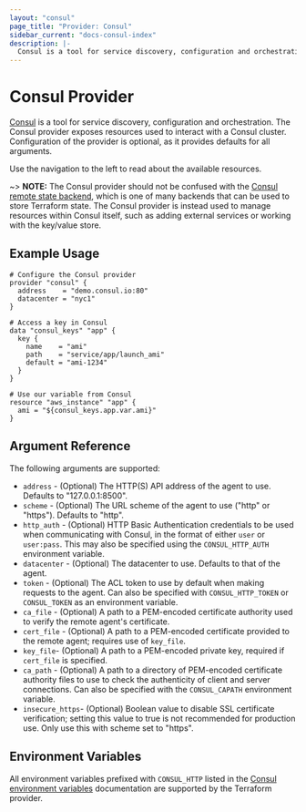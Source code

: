 ```yaml
---
layout: "consul"
page_title: "Provider: Consul"
sidebar_current: "docs-consul-index"
description: |-
  Consul is a tool for service discovery, configuration and orchestration. The Consul provider exposes resources used to interact with a Consul cluster. Configuration of the provider is optional, as it provides defaults for all arguments.
---
```


# Consul Provider

[Consul](https://www.consul.io) is a tool for service discovery, configuration
and orchestration. The Consul provider exposes resources used to interact with a
Consul cluster. Configuration of the provider is optional, as it provides
defaults for all arguments.

Use the navigation to the left to read about the available resources.

~> **NOTE:** The Consul provider should not be confused with the [Consul remote
state backend][consul-remote-state-backend], which is one of many backends that
can be used to store Terraform state. The Consul provider is instead used to
manage resources within Consul itself, such as adding external services or
working with the key/value store.

[consul-remote-state-backend]: /docs/backends/types/consul.html

## Example Usage

```hcl
# Configure the Consul provider
provider "consul" {
  address    = "demo.consul.io:80"
  datacenter = "nyc1"
}

# Access a key in Consul
data "consul_keys" "app" {
  key {
    name    = "ami"
    path    = "service/app/launch_ami"
    default = "ami-1234"
  }
}

# Use our variable from Consul
resource "aws_instance" "app" {
  ami = "${consul_keys.app.var.ami}"
}
```

## Argument Reference

The following arguments are supported:

* `address` - (Optional) The HTTP(S) API address of the agent to use. Defaults to "127.0.0.1:8500".
* `scheme` - (Optional) The URL scheme of the agent to use ("http" or "https"). Defaults to "http".
* `http_auth` - (Optional) HTTP Basic Authentication credentials to be used when communicating with Consul, in the format of either `user` or `user:pass`. This may also be specified using the `CONSUL_HTTP_AUTH` environment variable.
* `datacenter` - (Optional) The datacenter to use. Defaults to that of the agent.
* `token` - (Optional) The ACL token to use by default when making requests to the agent. Can also be specified with `CONSUL_HTTP_TOKEN` or `CONSUL_TOKEN` as an environment variable.
* `ca_file` - (Optional) A path to a PEM-encoded certificate authority used to verify the remote agent's certificate.
* `cert_file` - (Optional) A path to a PEM-encoded certificate provided to the remote agent; requires use of `key_file`.
* `key_file`- (Optional) A path to a PEM-encoded private key, required if `cert_file` is specified.
* `ca_path` - (Optional) A path to a directory of PEM-encoded certificate authority files to use to check the authenticity of client and server connections. Can also be specified with the `CONSUL_CAPATH` environment variable.
* `insecure_https`- (Optional) Boolean value to disable SSL certificate verification; setting this value to true is not recommended for production use. Only use this with scheme set to "https".

## Environment Variables

All environment variables prefixed with `CONSUL_HTTP` listed in the [Consul environment variables](https://www.consul.io/docs/commands/index.html#environment-variables)
documentation are supported by the Terraform provider.
